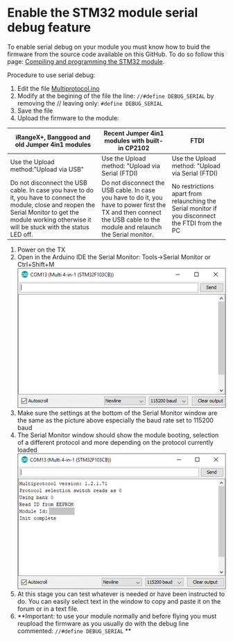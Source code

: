 # Enable the STM32 module serial debug feature

To enable serial debug on your module you must know how to buid the firmware from the source code available on this GitHub. To do so follow this page: [Compiling and programming the STM32 module](Compiling_STM32.md).

Procedure to use serial debug:
1. Edit the file [Multiprotocol.ino](../Multiprotocol/Multiprotocol.ino#L26)
1. Modify at the begining of the file the line: `//#define DEBUG_SERIAL` by removing the // leaving only: `#define DEBUG_SERIAL`
1. Save the file
1. Upload the firmware to the module:

iRangeX+, Banggood and old Jumper 4in1 modules|Recent Jumper 4in1 modules with built-in CP2102|FTDI
----------------------------------------------|-----------------------------------------------|----
Use the Upload method:"Upload via USB"|Use the Upload method: "Upload via Serial (FTDI)|Use the Upload method: "Upload via Serial (FTDI)
Do not disconnect the USB cable. In case you have to do it, you have to connect the module, close and reopen the Serial Monitor to get the module working otherwise it will be stuck with the status LED off.|Do not disconnect the USB cable. In case you have to do it, you have to power first the TX and then connect the USB cable to the module and relaunch the Serial monitor.|No restrictions apart from relaunching the Serial monitor if you disconnect the FTDI from the PC

1. Power on the TX
1. Open in the Arduino IDE the Serial Monitor: Tools->Serial Monitor or Ctrl+Shift+M<br> <img src="images/Serial_Monitor_1.png" />
1. Make sure the settings at the bottom of the Serial Monitor window are the same as the picture above especially the baud rate set to 115200 baud
1. The Serial Monitor window should show the module booting, selection of a different protocol and more depending on the protocol currently loaded<br> <img src="images/Serial_Monitor_2.png" />
1. At this stage you can test whatever is needed or have been instructed to do. You can easily select text in the window to copy and paste it on the forum or in a text file.
1. **Important: to use your module normally and before flying you must reupload the firmware as you usually do with the debug line commented: `//#define DEBUG_SERIAL` **
